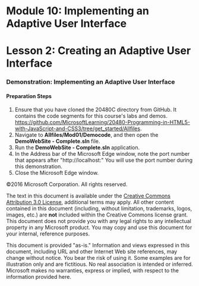 # Module 10: Implementing an Adaptive User Interface

# Lesson 2: Creating an Adaptive User Interface

### Demonstration: Implementing an Adaptive User Interface

#### Preparation Steps 

1. Ensure that you have cloned the 20480C directory from GitHub. It contains the code segments for this course's labs and demos. https://github.com/MicrosoftLearning/20480-Programming-in-HTML5-with-JavaScript-and-CSS3/tree/get_started/Allfiles.
2. Navigate to **Allfiles/Mod01/Democode**, and then open the **DemoWebSite - Complete.sln** file.
3. Run the **DemoWebSite - Complete.sln** application.
4. In the Address bar of the Microsoft Edge window, note the port number that appears after "http://localhost:" You will use the port number during this demonstration.
5. Close the Microsoft Edge window.

©2016 Microsoft Corporation. All rights reserved.

The text in this document is available under the  [Creative Commons Attribution 3.0 License](https://creativecommons.org/licenses/by/3.0/legalcode), additional terms may apply. All other content contained in this document (including, without limitation, trademarks, logos, images, etc.) are  **not**  included within the Creative Commons license grant. This document does not provide you with any legal rights to any intellectual property in any Microsoft product. You may copy and use this document for your internal, reference purposes.

This document is provided &quot;as-is.&quot; Information and views expressed in this document, including URL and other Internet Web site references, may change without notice. You bear the risk of using it. Some examples are for illustration only and are fictitious. No real association is intended or inferred. Microsoft makes no warranties, express or implied, with respect to the information provided here.
